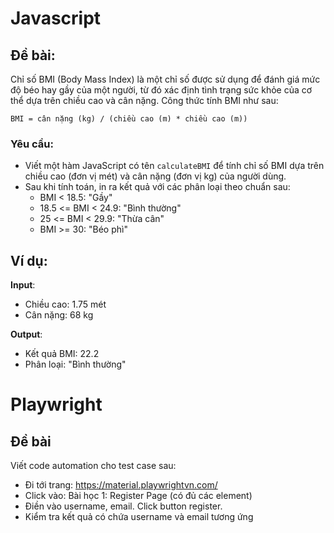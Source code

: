 # Javascript

## Đề bài:

Chỉ số BMI (Body Mass Index) là một chỉ số được sử dụng để đánh giá mức độ béo hay gầy của một người, từ đó xác định tình trạng sức khỏe của cơ thể dựa trên chiều cao và cân nặng. Công thức tính BMI như sau:

```
BMI = cân nặng (kg) / (chiều cao (m) * chiều cao (m))
```

### Yêu cầu:

- Viết một hàm JavaScript có tên `calculateBMI` để tính chỉ số BMI dựa trên chiều cao (đơn vị mét) và cân nặng (đơn vị kg) của người dùng.
- Sau khi tính toán, in ra kết quả với các phân loại theo chuẩn sau:
  - BMI < 18.5: "Gầy"
  - 18.5 <= BMI < 24.9: "Bình thường"
  - 25 <= BMI < 29.9: "Thừa cân"
  - BMI >= 30: "Béo phì"

## Ví dụ:

**Input**:

- Chiều cao: 1.75 mét
- Cân nặng: 68 kg

**Output**:

- Kết quả BMI: 22.2
- Phân loại: "Bình thường"

# Playwright

## Đề bài

Viết code automation cho test case sau:

- Đi tới trang: https://material.playwrightvn.com/
- Click vào: Bài học 1: Register Page (có đủ các element)
- Điền vào username, email. Click button register.
- Kiểm tra kết quả có chứa username và email tương ứng
